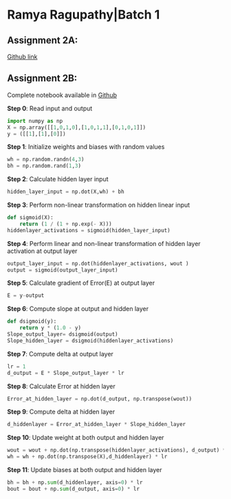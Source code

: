 # Ramya Ragupathy|Batch 1

## Assignment 2A:

[Github link](https://github.com/ramyaragupathy/mlblr-eip/blob/master/session-2/CS231n-python-numpy-tutorial.ipynb)

## Assignment 2B:

Complete notebook available in [Github](https://github.com/ramyaragupathy/mlblr-eip/blob/master/session-2/nn_forward_backward.ipynb)

**Step 0**: Read input and output

```python
import numpy as np
X = np.array([[1,0,1,0],[1,0,1,1],[0,1,0,1]])
y = ([[1],[1],[0]])
```

**Step 1**: Initialize weights and biases with random values 

```python
wh = np.random.randn(4,3)
bh = np.random.rand(1,3)
```

**Step 2**: Calculate hidden layer input

```python
hidden_layer_input = np.dot(X,wh) + bh
```

**Step 3**: Perform non-linear transformation on hidden linear input

```python
def sigmoid(X):
    return (1 / (1 + np.exp(- X)))
hiddenlayer_activations = sigmoid(hidden_layer_input)
```

**Step 4**: Perform linear and non-linear transformation of hidden layer activation at output layer


```python
output_layer_input = np.dot(hiddenlayer_activations, wout )
output = sigmoid(output_layer_input)
```


**Step 5**: Calculate gradient of Error(E) at output layer

```python
E = y-output
```


**Step 6**: Compute slope at output and hidden layer


```python
def dsigmoid(y):
    return y * (1.0 - y) 
Slope_output_layer= dsigmoid(output)
Slope_hidden_layer = dsigmoid(hiddenlayer_activations)
```

**Step 7**: Compute delta at output layer


```python
lr = 1
d_output = E * Slope_output_layer * lr
```

**Step 8**: Calculate Error at hidden layer

```python
Error_at_hidden_layer = np.dot(d_output, np.transpose(wout))
```


**Step 9**: Compute delta at hidden layer

```python
d_hiddenlayer = Error_at_hidden_layer * Slope_hidden_layer
```


**Step 10**: Update weight at both output and hidden layer

```python
wout = wout + np.dot(np.transpose(hiddenlayer_activations), d_output) * lr
wh = wh + np.dot(np.transpose(X),d_hiddenlayer) * lr
```

**Step 11**: Update biases at both output and hidden layer

```python
bh = bh + np.sum(d_hiddenlayer, axis=0) * lr
bout = bout + np.sum(d_output, axis=0) * lr
```
